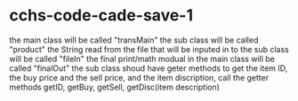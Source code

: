 # cchs-code-cade-save-1
the main class will be called "transMain"
the sub class will be called "product"
the String read from the file that will be inputed in to the sub class will be called "fileIn"
the final print/math modual in the main class will  be called "finalOut"
the sub class shoud have geter methods to get the item ID, the buy price and the sell price, and the item discription,
call the getter methods getID, getBuy, getSell, getDisc(item description)
